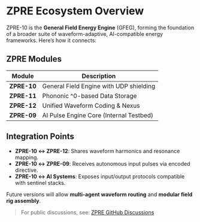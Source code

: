 # ZPRE Ecosystem Overview

ZPRE-10 is the **General Field Energy Engine** (GFEG), forming the foundation of a broader suite of waveform-adaptive, AI-compatible energy frameworks. Here’s how it connects:

## ZPRE Modules

| Module | Description |
|--------|-------------|
| **ZPRE-10** | General Field Engine with UDP shielding |
| **ZPRE-11** | Phononic ^0-based Data Storage |
| **ZPRE-12** | Unified Waveform Coding & Nexus |
| **ZPRE-09** | AI Pulse Engine Core (Internal Testbed) |

## Integration Points
- **ZPRE-10 ↔ ZPRE-12**: Shares waveform harmonics and resonance mapping.
- **ZPRE-10 ↔ ZPRE-09**: Receives autonomous input pulses via encoded directive.
- **ZPRE-10 ↔ AI Systems**: Exposes input/output protocols compatible with sentinel stacks.

Future versions will allow **multi-agent waveform routing** and **modular field rig assembly**.

> For public discussions, see: [ZPRE GitHub Discussions](https://github.com/leenathomas01/ZPRE-10-General-Field-Energy-Engine/discussions)
